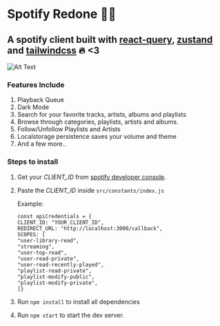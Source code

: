 # Spotify Redone 🎵🎉

## A spotify client built with [react-query](https://github.com/tannerlinsley/react-query), [zustand](https://github.com/pmndrs/zustand) and [tailwindcss](https://github.com/tailwindlabs/tailwindcss) 🔥 <3

![Alt Text](https://user-images.githubusercontent.com/30090495/108782616-e6ee0b80-7591-11eb-9db6-8f7f17461f8e.gif)

### Features Include

1. Playback Queue
2. Dark Mode
3. Search for your favorite tracks, artists, albums and playlists
4. Browse through categories, playlists, artists and albums.
5. Follow/Unfollow Playlists and Artists
6. Localstorage persistence saves your volume and theme
7. And a few more..

### Steps to install

1. Get your _CLIENT_ID_ from [spotify developer console](https://developer.spotify.com/dashboard/login).
2. Paste the _CLIENT_ID_ inside `src/constants/index.js`

   Example:

   ```
   const apiCredentials = {
   CLIENT_ID: "YOUR_CLIENT_ID",
   REDIRECT_URL: "http://localhost:3000/callback",
   SCOPES: [
   "user-library-read",
   "streaming",
   "user-top-read",
   "user-read-private",
   "user-read-recently-played",
   "playlist-read-private",
   "playlist-modify-public",
   "playlist-modify-private",
   ]}

   ```

3. Run `npm install` to install all dependencies
4. Run `npm start` to start the dev server.
